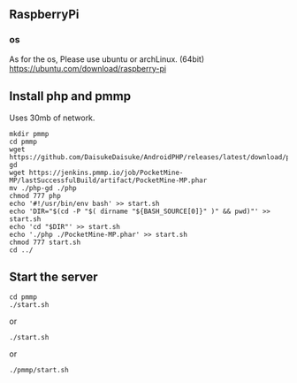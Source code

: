 ## RaspberryPi
### os
As for the os, Please use ubuntu or archLinux. (64bit) 
https://ubuntu.com/download/raspberry-pi  

## Install php and pmmp
Uses 30mb of network.
```
mkdir pmmp
cd pmmp
wget https://github.com/DaisukeDaisuke/AndroidPHP/releases/latest/download/php-gd
wget https://jenkins.pmmp.io/job/PocketMine-MP/lastSuccessfulBuild/artifact/PocketMine-MP.phar
mv ./php-gd ./php
chmod 777 php
echo '#!/usr/bin/env bash' >> start.sh
echo 'DIR="$(cd -P "$( dirname "${BASH_SOURCE[0]}" )" && pwd)"' >> start.sh
echo 'cd "$DIR"' >> start.sh
echo './php ./PocketMine-MP.phar' >> start.sh
chmod 777 start.sh
cd ../
```
## Start the server
```
cd pmmp
./start.sh
```
or
```
./start.sh
```
or
```
./pmmp/start.sh
```
